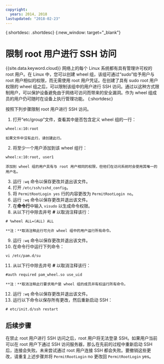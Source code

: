 ```yaml
---
copyright:
  years: 2014, 2018
lastupdated: "2018-02-23"
---
```


{:shortdesc: .shortdesc}
{:new_window: target="_blank"}

# 限制 root 用户进行 SSH 访问

{{site.data.keyword.cloud}} 网络上的每个 Linux 系统都有具有管理许可权的 root 用户。在 Linux 中，您可以创建 wheel 组，该组可通过“sudo”给予用户与 root 用户相似的权限，而无需使用 root 用户凭证。在创建了具有 sudo root 用户权限的 wheel 组之后，可以限制该组中的用户进行 SSH 访问。通过以这种方式限制用户，可以保护设备避免由于网络可访问而带来的安全漏洞。作为 wheel 组成员的用户仍可随时在设备上执行管理功能。
{:shortdesc}

按照下列步骤限制 root 用户进行 SSH 访问。

1. 打开“etc/group”文件，查看其中是否包含定义 wheel 组的一行：
```
wheel:x:10:root
```
  
    如果文件中没有此行，请创建此行。

2. 将至少一个用户添加到该 wheel 组行：
```
wheel:x:10:root, user1
```
    
    添加到 wheel 组的用户具有与 root 用户相同的权限，但他们在访问系统时会使用其唯一的用户名。
3. 运行 `:wq` 命令以保存更改并退出该文件。
4. 打开 `/etc/ssh/sshd_config`。
5. 将 `PermitRootLogin yes` 行的内容更改为 `PermitRootLogin no`。
6. 运行 `:wq` 命令以保存更改并退出该文件。
7. 在**命令行**中输入 `visudo` 以生成命令权限。
8. 从以下行中除去井号 **#** 以取消注释该行：
```
# %wheel ALL=(ALL) ALL
```
  
    **注：**取消注释此行可允许 wheel 组中的用户运行所有命令。
    
9. 运行 `:wq` 命令以保存更改并退出该文件。
10. 在命令行中运行下列命令：
```
vi /etc/pam.d/su
```
  
11. 从以下行中除去井号 **#** 以取消注释该行：
```
#auth required pam_wheel.so use_uid
```

    **注：**取消注释此行要求用户是 wheel 组的成员并有权运行所有命令。
12. 运行 `:wq` 命令以保存更改并退出该文件。
13. 运行以下命令以保存所有更改，然后重新启动 SSH：
```
# etc/init.d/ssh restart
```

## 后续步骤

在禁止 root 用户进行 SSH 访问之后，root 用户将无法登录 SSH。如果用户当前可以在 root 用户下通过 SSH 访问服务器，那么在先前的过程中重新启动 SSH 后，连接会失败。未来尝试通过 root 用户连接 SSH 都会失败。要撤销这些更改，请重复上述步骤并将 `PermitRootLogin` no 更改回 `PermitRootLogin` yes。
